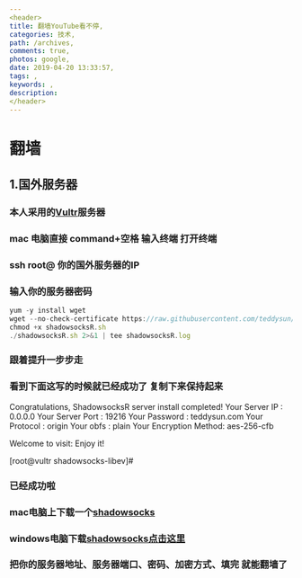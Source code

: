 ```yaml
---
<header>
title: 翻墙YouTube看不停,
categories: 技术,
path: /archives,
comments: true,
photos: google,
date: 2019-04-20 13:33:57,
tags: ,
keywords: ,
description: 
</header>
---
```


<!-- [TOC] -->
# 翻墙
##  1.国外服务器

### 本人采用的[Vultr](https://www.vultr.com/?ref=8039983,"vultr")服务器
### mac 电脑直接 command+空格 输入终端 打开终端
### ssh root@ 你的国外服务器的IP
### 输入你的服务器密码 
```js
yum -y install wget
wget --no-check-certificate https://raw.githubusercontent.com/teddysun/shadowsocks_install/master/shadowsocksR.sh
chmod +x shadowsocksR.sh
./shadowsocksR.sh 2>&1 | tee shadowsocksR.log
```
### 跟着提升一步步走 
### 看到下面这写的时候就已经成功了  复制下来保持起来
Congratulations, ShadowsocksR server install completed!
Your Server IP        :  0.0.0.0
Your Server Port      :  19216 
Your Password         :  teddysun.com 
Your Protocol         :  origin 
Your obfs             :  plain 
Your Encryption Method:  aes-256-cfb 

Welcome to visit:
Enjoy it!

[root@vultr shadowsocks-libev]#

### 已经成功啦

### mac电脑上下载一个[shadowsocks](http://www.emptyus.com/data/ssx-mac-v33.zip)
### windows电脑下载[shadowsocks点击这里](http://www.emptyus.com/data/ssx-win-v416.zip)
### 把你的服务器地址、服务器端口、密码、加密方式、填完 就能翻墙了


